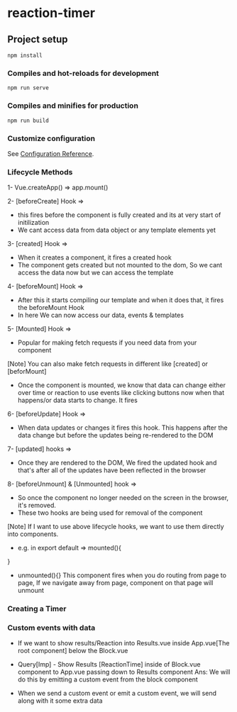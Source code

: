 # reaction-timer

## Project setup
```
npm install
```

### Compiles and hot-reloads for development
```
npm run serve
```

### Compiles and minifies for production
```
npm run build
```

### Customize configuration
See [Configuration Reference](https://cli.vuejs.org/config/).

### Lifecycle Methods 
1- Vue.createApp() => app.mount()

2- [beforeCreate] Hook => 
- this fires before the component is fully created and its at very start of initilization
- We cant access data from data object or any template elements yet

3- [created] Hook => 
- When it creates a component, it fires a created hook
- The component gets created but not mounted to the dom, So we cant access the data now but we can access the template

4- [beforeMount] Hook =>
- After this it starts compiling our template and when it does that, it fires the beforeMount Hook
- In here We can now access our data, events & templates

5- [Mounted] Hook => 
- Popular for making fetch requests if you need data from your component

[Note]  You can also make fetch requests in different like [created] or [beforMount]

- Once the component is mounted, we know that data can change either over time or reaction to use events like clicking buttons now when that happens/or data starts to change. It fires 

6- [beforeUpdate] Hook => 
- When data updates or changes it fires this hook. This happens after the data change but before the updates being re-rendered to the DOM

7- [updated] hooks => 
- Once they are rendered to the DOM, We fired the updated hook and that's after all of the updates have been reflected in the browser

8- [beforeUnmount] & [Unmounted] hook => 
- So once the component no longer needed on the screen in the browser, it's removed. 
- These two hooks are being used for removal of the component 

[Note] If I want to use above lifecycle hooks, we want to use them directly into components. 
- e.g. in export default => mounted(){

 }

- unmounted(){} This component fires when you do routing from page to page, If we navigate away from page, component on that page will unmount

### Creating a Timer
### Custom events with data
- If we want to show results/Reaction into Results.vue inside App.vue[The root component] below the Block.vue
* Query[Imp] - Show Results [ReactionTime] inside of Block.vue component to App.vue passing down to Results component
Ans: We will do this by emitting  a custom event from the block component

- When we send a custom event or emit a custom event, we will send along with it some extra data
